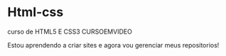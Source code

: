 # Html-css
 curso de HTML5 E CSS3 CURSOEMVIDEO

Estou aprendendo a criar sites e agora vou gerenciar meus repositorios!
 